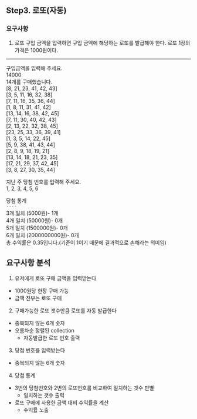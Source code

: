 ## Step3. 로또(자동)
### 요구사항
1. 로또 구입 금액을 입력하면 구입 금액에 해당하는 로또를 발급해야 한다.
   로또 1장의 가격은 1000원이다.
---
구입금액을 입력해 주세요.  
14000  
14개를 구매했습니다.  
[8, 21, 23, 41, 42, 43]  
[3, 5, 11, 16, 32, 38]  
[7, 11, 16, 35, 36, 44]  
[1, 8, 11, 31, 41, 42]  
[13, 14, 16, 38, 42, 45]  
[7, 11, 30, 40, 42, 43]  
[2, 13, 22, 32, 38, 45]  
[23, 25, 33, 36, 39, 41]  
[1, 3, 5, 14, 22, 45]  
[5, 9, 38, 41, 43, 44]  
[2, 8, 9, 18, 19, 21]  
[13, 14, 18, 21, 23, 35]  
[17, 21, 29, 37, 42, 45]  
[3, 8, 27, 30, 35, 44]  
  
지난 주 당첨 번호를 입력해 주세요.  
1, 2, 3, 4, 5, 6  

당첨 통계  
`----`  
3개 일치 (5000원)- 1개  
4개 일치 (50000원)- 0개  
5개 일치 (1500000원)- 0개  
6개 일치 (2000000000원)- 0개  
총 수익률은 0.35입니다.(기준이 1이기 때문에 결과적으로 손해라는 의미임)  

## 요구사항 분석
1. 유저에게 로또 구매 금액을 입력받는다
  * 1000원당 한장 구매 가능
  * 금액 전부는 로또 구매
2. 구매가능한 로또 갯수만큼 로또를 자동 발급한다
  * 중복되지 않는 6개 숫자
  * 오름차순 정렬된 collection
    * 자동발급한 로또 번호 출력
3. 당첨 번호를 입력받는다
  * 중복되지 않는 6개 숫자
4. 당첨 통계
  * 3번의 당첨번호와 2번의 로또번호를 비교하여 일치하는 갯수 판별
    * 일치하는 갯수 출력
  * 로또 구매에 사용한 금액 대비 수익률을 계산
    * 수익률 노출